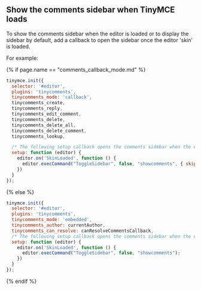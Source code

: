 ## Show the comments sidebar when TinyMCE loads

To show the comments sidebar when the editor is loaded or to display the sidebar by default, add a callback to open the sidebar once the editor 'skin' is loaded.

For example:

{% if page.name == "comments_callback_mode.md" %}
```js
tinymce.init({
  selector: '#editor',
  plugins: 'tinycomments',
  tinycomments_mode: 'callback',
  tinycomments_create,
  tinycomments_reply,
  tinycomments_edit_comment,
  tinycomments_delete,
  tinycomments_delete_all,
  tinycomments_delete_comment,
  tinycomments_lookup,

  /* The following setup callback opens the comments sidebar when the editor loads */
  setup: function (editor) {
    editor.on('SkinLoaded', function () {
      editor.execCommand("ToggleSidebar", false, "showcomments", { skip_focus: true });
    })
  }
});
```
{% else %}
```js
tinymce.init({
  selector: '#editor',
  plugins: 'tinycomments',
  tinycomments_mode: 'embedded',
  tinycomments_author: currentAuthor,
  tinycomments_can_resolve: canResolveCommentsCallback,
  /* The following setup callback opens the comments sidebar when the editor loads */
  setup: function (editor) {
    editor.on('SkinLoaded', function () {
      editor.execCommand("ToggleSidebar", false, "showcomments");
    })
  }
});
```
{% endif %}
